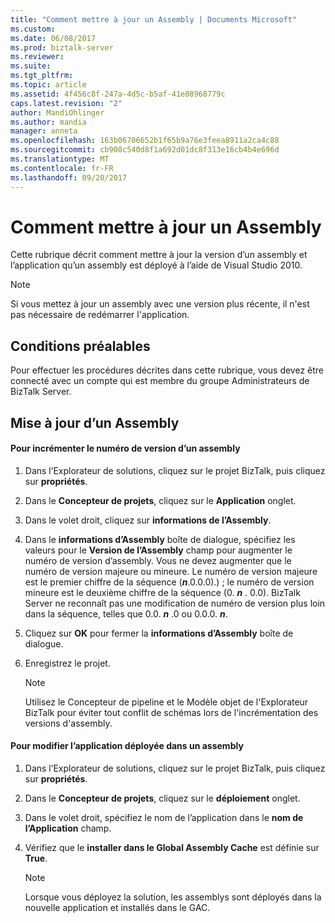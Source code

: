 ```yaml
---
title: "Comment mettre à jour un Assembly | Documents Microsoft"
ms.custom: 
ms.date: 06/08/2017
ms.prod: biztalk-server
ms.reviewer: 
ms.suite: 
ms.tgt_pltfrm: 
ms.topic: article
ms.assetid: 4f456c8f-247a-4d5c-b5af-41e88968779c
caps.latest.revision: "2"
author: MandiOhlinger
ms.author: mandia
manager: anneta
ms.openlocfilehash: 163b06706652b1f65b9a76e3feea8911a2ca4c88
ms.sourcegitcommit: cb908c540d8f1a692d01dc8f313e16cb4b4e696d
ms.translationtype: MT
ms.contentlocale: fr-FR
ms.lasthandoff: 09/20/2017
---
```

# <a name="how-to-update-an-assembly"></a>Comment mettre à jour un Assembly
Cette rubrique décrit comment mettre à jour la version d’un assembly et l’application qu’un assembly est déployé à l’aide de Visual Studio 2010.  
  
> [!NOTE]  
>  Si vous mettez à jour un assembly avec une version plus récente, il n'est pas nécessaire de redémarrer l'application.  
  
## <a name="prerequisites"></a>Conditions préalables  
 Pour effectuer les procédures décrites dans cette rubrique, vous devez être connecté avec un compte qui est membre du groupe Administrateurs de BizTalk Server.  
  
## <a name="updating-an-assembly"></a>Mise à jour d’un Assembly  
  
#### <a name="to-increment-the-version-number-of-an-assembly"></a>Pour incrémenter le numéro de version d’un assembly  
  
1.  Dans l’Explorateur de solutions, cliquez sur le projet BizTalk, puis cliquez sur **propriétés**.  
  
2.  Dans le **Concepteur de projets**, cliquez sur le **Application** onglet.  
  
3.  Dans le volet droit, cliquez sur **informations de l’Assembly**.  
  
4.  Dans le **informations d’Assembly** boîte de dialogue, spécifiez les valeurs pour le **Version de l’Assembly** champ pour augmenter le numéro de version d’assembly. Vous ne devez augmenter que le numéro de version majeure ou mineure. Le numéro de version majeure est le premier chiffre de la séquence (***n***.0.0.0).) ; le numéro de version mineure est le deuxième chiffre de la séquence (0. ***n*** . 0.0). BizTalk Server ne reconnaît pas une modification de numéro de version plus loin dans la séquence, telles que 0.0.  ***n*** .0 ou 0.0.0. ***n***.  
  
5.  Cliquez sur **OK** pour fermer la **informations d’Assembly** boîte de dialogue.  
  
6.  Enregistrez le projet.  
  
    > [!NOTE]  
    >  Utilisez le Concepteur de pipeline et le Modèle objet de l'Explorateur BizTalk pour éviter tout conflit de schémas lors de l'incrémentation des versions d'assembly.  
  
#### <a name="to-change-the-application-that-an-assembly-is-deployed-to"></a>Pour modifier l’application déployée dans un assembly  
  
1.  Dans l’Explorateur de solutions, cliquez sur le projet BizTalk, puis cliquez sur **propriétés**.  
  
2.  Dans le **Concepteur de projets**, cliquez sur le **déploiement** onglet.  
  
3.  Dans le volet droit, spécifiez le nom de l’application dans le **nom de l’Application** champ.  
  
4.  Vérifiez que le **installer dans le Global Assembly Cache** est définie sur **True**.  
  
    > [!NOTE]  
    >  Lorsque vous déployez la solution, les assemblys sont déployés dans la nouvelle application et installés dans le GAC.